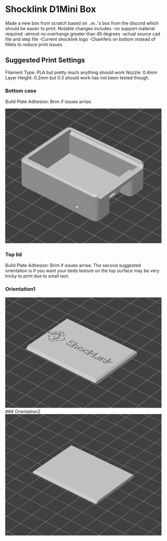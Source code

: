 # Shocklink D1Mini Box
Made a new box from scratch based on `.ek.`'s box from the discord which should be easier to print.
Notable changes includes
-no support material required
-almost no overhangs greater than 45 degrees
-actual source cad file and step file 
-Current shocklink logo
-Chamfers on bottom instead of fillets to reduce print issues

## Suggested Print Settings
Filament Type: PLA but pretty much anything should work
Nozzle: 0.4mm
Layer Height: 0.2mm but 0.3 should work has not been tested though.

### Bottom case
Build Plate Adhesion: Brim if issues arrise.

<img src="Images/BottomCaseSuggestedOrientation.png" width="500">

### Top lid
Build Plate Adhesion: Brim if issues arrise.
The second suggested orientation is if you want your beds texture on the top surface may be very tricky to print due to small text.
### Orientation1
<img src="Images/TopLidSuggestedOrientation1.png" width="500">
### Orientation2
<img src="Images/TopLidSuggestedOrientation2.png" width="500">
